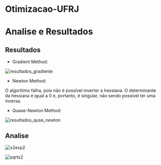 ﻿# Otimizacao-UFRJ

# Analise e Resultados

## Resultados
* Gradient Method:

![resultados_gradiente](https://github.com/matheusgm/Otimizacao-UFRJ/assets/41809106/70fc4eba-e090-430f-b73d-a0fc2f2dfe33)


* Newton Method:

O algorítimo falha, pois não é possível inverter a hessiana. O determinante da hessiana é igual a 0 e, portanto, é singular, não sendo possível ter uma inversa.

* Quase-Newton Method:

![resultados_quse_newton](https://github.com/matheusgm/Otimizacao-UFRJ/assets/41809106/88a6bd57-4f97-4072-a109-b78ea13000c3)

## Analise
![x2exp2](https://github.com/matheusgm/Otimizacao-UFRJ/assets/41809106/7e858583-bb0c-4aa7-be95-7e0636101161)

![sqrtx2](https://github.com/matheusgm/Otimizacao-UFRJ/assets/41809106/1f384484-b124-4d5d-b1af-43fa3fc687f9)


